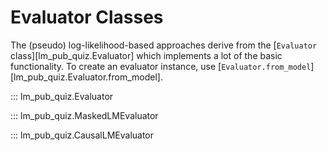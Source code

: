 # Evaluator Classes

The (pseudo) log-likelihood-based approaches derive from the [`Evaluator` class][lm_pub_quiz.Evaluator] which implements a lot of the basic functionality.
To create an evaluator instance, use [`Evaluator.from_model`][lm_pub_quiz.Evaluator.from_model].



::: lm_pub_quiz.Evaluator


::: lm_pub_quiz.MaskedLMEvaluator


::: lm_pub_quiz.CausalLMEvaluator

